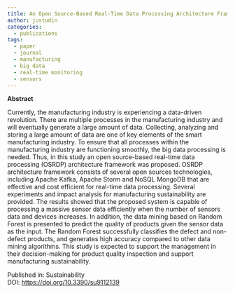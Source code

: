 ```yaml
---
title: An Open Source-Based Real-Time Data Processing Architecture Framework for Manufacturing Sustainability
author: justudin
categories:
  - publications
tags:
  - paper
  - journal
  - manufacturing
  - big data
  - real-time monitoring
  - sensors
---
```

**Abstract**

Currently, the manufacturing industry is experiencing a data-driven revolution. There are multiple processes in the manufacturing industry and will eventually generate a large amount of data. Collecting, analyzing and storing a large amount of data are one of key elements of the smart manufacturing industry. To ensure that all processes within the manufacturing industry are functioning smoothly, the big data processing is needed. Thus, in this study an open source-based real-time data processing (OSRDP) architecture framework was proposed. OSRDP architecture framework consists of several open sources technologies, including Apache Kafka, Apache Storm and NoSQL MongoDB that are effective and cost efficient for real-time data processing. Several experiments and impact analysis for manufacturing sustainability are provided. The results showed that the proposed system is capable of processing a massive sensor data efficiently when the number of sensors data and devices increases. In addition, the data mining based on Random Forest is presented to predict the quality of products given the sensor data as the input. The Random Forest successfully classifies the defect and non-defect products, and generates high accuracy compared to other data mining algorithms. This study is expected to support the management in their decision-making for product quality inspection and support manufacturing sustainability.

Published in: Sustainability<br/>
DOI: https://doi.org/10.3390/su9112139

